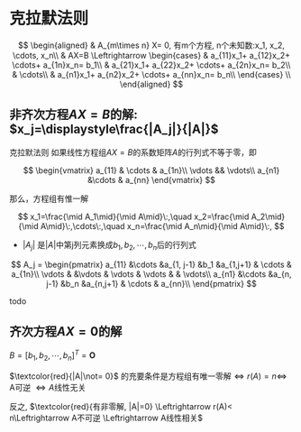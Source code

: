 # 克拉默法则

$$
\begin{aligned}
	& A_{m\times n} X= 0, 有m个方程, n个未知数:x_1, x_2, \cdots, x_n\\
	& AX=B \Leftrightarrow
	\begin{cases}
		& a_{11}x_1+ a_{12}x_2+ \cdots+ a_{1n}x_n= b_1\\
		& a_{21}x_1+ a_{22}x_2+ \cdots+ a_{2n}x_n= b_2\\
		& \cdots\\
		& a_{n1}x_1+ a_{n2}x_2+ \cdots+ a_{nn}x_n= b_n\\
	\end{cases} \\
\end{aligned}
$$

## 非齐次方程$AX=B$的解: $x_j=\displaystyle\frac{|A_j|}{|A|}$

克拉默法则
如果线性方程组$AX=B$的系数矩阵$A$的行列式不等于零，即

$$
\begin{vmatrix}
	a_{11} & \cdots & a_{1n}\\
	\vdots && \vdots\\
	a_{n1} &\cdots & a_{nn}
\end{vmatrix}
$$

那么，方程组有惟一解

$$
x_1=\frac{\mid A_1\mid}{\mid A\mid}\:,\quad
x_2=\frac{\mid A_2\mid}{\mid A\mid}\:,\cdots\:,\quad
x_n=\frac{\mid A_n\mid}{\mid A\mid}\:,
$$

- $|A_j|$ 是$|A|$中第j列元素换成$b_1, b_2, \cdots, b_n$后的行列式

$$
A_j =
\begin{pmatrix}
	a_{11} &\cdots &a_{1, j-1} &b_1 &a_{1,j+1} & \cdots & a_{1n}\\
	\vdots & &\vdots & \vdots & \vdots & & \vdots\\
	a_{n1} &\cdots &a_{n, j-1} &b_n &a_{n,j+1} & \cdots & a_{nn}\\
\end{pmatrix}
$$

todo

## 齐次方程$AX=0$的解

$B=[b_1, b_2, \cdots, b_n]^T= \pmb{O}$

$\textcolor{red}{|A|\not= 0}$ 的充要条件是方程组有唯一零解$\Leftrightarrow r(A)=n \Leftrightarrow$ A可逆 $\Leftrightarrow A$线性无关

反之, $\textcolor{red}{有非零解, |A|=0} \Leftrightarrow r(A)< n\Leftrightarrow A不可逆 \Leftrightarrow A线性相关$
